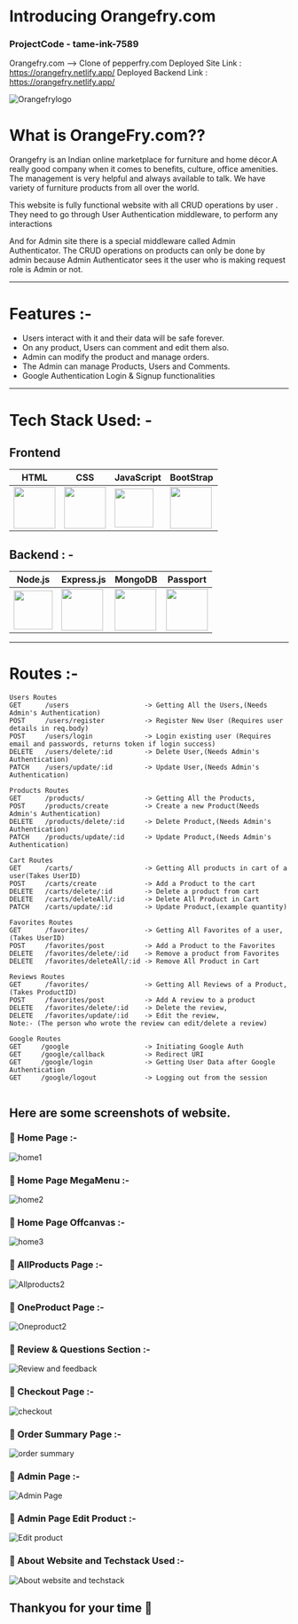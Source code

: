 # Introducing Orangefry.com

### ProjectCode - tame-ink-7589

Orangefry.com --> Clone of pepperfry.com
Deployed Site Link : https://orangefry.netlify.app/
Deployed Backend Link : https://orangefry.netlify.app/

![Orangefrylogo](https://user-images.githubusercontent.com/112753481/213991299-a2c6fe60-d6e2-4238-b8e2-552d61519352.png)

# What is OrangeFry.com??

Orangefry is an Indian online marketplace for furniture and home décor.A really good company when it comes to benefits, culture, office amenities. The management is very helpful and always available to talk. We have variety of furniture products from all over the world.

This website is fully functional website with all CRUD operations by user .
They need to go through User Authentication middleware, to perform any interactions

And for Admin site there is a special middleware called Admin Authenticator.
The CRUD operations on products can only be done by admin because Admin Authenticator sees it the user who is making request role is Admin or not.

---

# Features :-

- Users interact with it and their data will be safe forever.
- On any product, Users can comment and edit them also.
- Admin can modify the product and manage orders.
- The Admin can manage Products, Users and Comments.
- Google Authentication Login & Signup functionalities

---

# Tech Stack Used: -

## Frontend

| HTML                                                                                                                           | CSS                                                                                                                            | JavaScript                                                                                                                     | BootStrap                                                                                                                      |
| ------------------------------------------------------------------------------------------------------------------------------ | ------------------------------------------------------------------------------------------------------------------------------ | ------------------------------------------------------------------------------------------------------------------------------ | ------------------------------------------------------------------------------------------------------------------------------ |
| <img width="75px" src="https://user-images.githubusercontent.com/25181517/192158954-f88b5814-d510-4564-b285-dff7d6400dad.png"> | <img width="75px" src="https://user-images.githubusercontent.com/25181517/183898674-75a4a1b1-f960-4ea9-abcb-637170a00a75.png"> | <img width="70px" src="https://user-images.githubusercontent.com/25181517/117447155-6a868a00-af3d-11eb-9cfe-245df15c9f3f.png"> | <img width="75px" src="https://user-images.githubusercontent.com/25181517/183898054-b3d693d4-dafb-4808-a509-bab54cf5de34.png"> |

## Backend : -

| Node.js                                                                                                                         | Express.js                                                                                                                      | MongoDB                                                                                                       | Passport                                                                                                                        |
| ------------------------------------------------------------------------------------------------------------------------------- | ------------------------------------------------------------------------------------------------------------------------------- | ------------------------------------------------------------------------------------------------------------- | ------------------------------------------------------------------------------------------------------------------------------- |
| <img width="70px" src="https://user-images.githubusercontent.com/112753481/229047696-de3bf177-16a0-4161-a140-dd89e4fe7b22.png"> | <img width="75px" src="https://user-images.githubusercontent.com/112753481/229164589-4e724000-542d-4deb-9e11-cca7739c2b01.png"> | <img width="75px" src="https://cdn.icon-icons.com/icons2/2415/PNG/512/mongodb_original_logo_icon_146424.png"> | <img width="75px" src="https://user-images.githubusercontent.com/112753481/233825866-91f342c0-f567-4f9f-af03-e9acc86a784d.png"> |

---

# Routes :-

```
Users Routes
GET      /users                   -> Getting All the Users,(Needs Admin's Authentication)
POST     /users/register          -> Register New User (Requires user details in req.body)
POST     /users/login             -> Login existing user (Requires email and passwords, returns token if login success)
DELETE   /users/delete/:id        -> Delete User,(Needs Admin's Authentication)
PATCH    /users/update/:id        -> Update User,(Needs Admin's Authentication)

Products Routes
GET      /products/               -> Getting All the Products,
POST     /products/create         -> Create a new Product(Needs Admin's Authentication)
DELETE   /products/delete/:id     -> Delete Product,(Needs Admin's Authentication)
PATCH    /products/update/:id     -> Update Product,(Needs Admin's Authentication)

Cart Routes
GET      /carts/                  -> Getting All products in cart of a user(Takes UserID)
POST     /carts/create            -> Add a Product to the cart
DELETE   /carts/delete/:id        -> Delete a product from cart
DELETE   /carts/deleteAll/:id     -> Delete All Product in Cart
PATCH    /carts/update/:id        -> Update Product,(example quantity)

Favorites Routes
GET      /favorites/              -> Getting All Favorites of a user,(Takes UserID)
POST     /favorites/post          -> Add a Product to the Favorites
DELETE   /favorites/delete/:id    -> Remove a product from Favorites
DELETE   /favorites/deleteAll/:id -> Remove All Product in Cart

Reviews Routes
GET      /favorites/              -> Getting All Reviews of a Product,(Takes ProductID)
POST     /favorites/post          -> Add A review to a product
DELETE   /favorites/delete/:id    -> Delete the review,
DELETE   /favorites/update/:id    -> Edit the review,
Note:- (The person who wrote the review can edit/delete a review)

Google Routes
GET     /google                   -> Initiating Google Auth
GET     /google/callback          -> Redirect URI
GET     /google/login             -> Getting User Data after Google Authentication
GET     /google/logout            -> Logging out from the session


```

## Here are some screenshots of website.

### 🍊 Home Page :-

![home1](https://user-images.githubusercontent.com/112753481/213990182-6f5288f8-30e3-472f-a453-a271c138334e.jpg)

### 🍊 Home Page MegaMenu :-

![home2](https://user-images.githubusercontent.com/112753481/213990270-1494ad27-18a0-4cf0-bca6-28942ff2b9e8.jpg)

### 🍊 Home Page Offcanvas :-

![home3](https://user-images.githubusercontent.com/112753481/213990333-f401dc57-b91f-47f3-97b8-f104091af258.jpg)

### 🍊 AllProducts Page :-

![Allproducts2](https://user-images.githubusercontent.com/112753481/213993221-766f7f69-e258-4074-9114-5bdc476bc411.jpg)

### 🍊 OneProduct Page :-

![Oneproduct2](https://user-images.githubusercontent.com/112753481/213993265-6bb7a67f-ae6e-4cab-842e-14531cbbabda.jpg)

### 🍊 Review & Questions Section :-

![Review and feedback](https://user-images.githubusercontent.com/112753481/213990478-29c481d9-51c3-447c-ac94-b1e2b5708b9d.jpg)

### 🍊 Checkout Page :-

![checkout](https://user-images.githubusercontent.com/112753481/213990509-38ddfede-59c1-411b-884b-dfb83473ce04.jpg)

### 🍊 Order Summary Page :-

![order summary](https://user-images.githubusercontent.com/112753481/213990553-87debb1c-9fd8-4e0e-b6dd-2fdb4e533c11.jpg)

### 🍊 Admin Page :-

![Admin Page](https://user-images.githubusercontent.com/112753481/213990597-75e9630e-ac2f-4f2c-9683-01849960d780.jpg)

### 🍊 Admin Page Edit Product :-

![Edit product](https://user-images.githubusercontent.com/112753481/213990656-ddddba9a-fa49-4148-ade6-ba958d0c3adf.jpg)

### 🍊 About Website and Techstack Used :-

![About website and techstack](https://user-images.githubusercontent.com/112753481/213990703-87e08992-e1ed-4b2e-8850-1e3466217063.jpg)

## Thankyou for your time 💝
